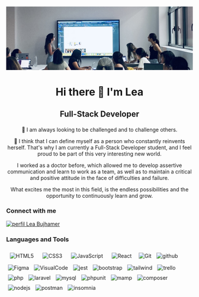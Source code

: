 
![Welcome](welcome/welcome.jpg)

# <p align="center"> Hi there 👋 I'm Lea </p>
## <p align="center"> Full-Stack Developer </p>

<p align="center"> 🔭 I am always looking to be challenged and to challenge others.</p>
<p align="center"> 🌱 I think that I can define myself as a person who constantly reinvents herself.
That's why I am currently a Full-Stack Developer student, and I feel proud to be part of this very
interesting new world.</p>
<p align="center">I worked as a doctor before, which allowed me to develop assertive communication and learn to work as a team, as well as to maintain a critical and positive attitude in the face of difficulties and failure.</p>
<p align="center">What excites me the most in this field, is the endless possibilities and the opportunity to continuously learn and grow. </p>

### Connect with me 

<a href="https://www.linkedin.com/in/leandra-bujhamer/" target="blank"><img align="" src="https://raw.githubusercontent.com/rahuldkjain/github-profile-readme-generator/master/src/images/icons/Social/linked-in-alt.svg" alt="perfil Lea Bujhamer" height="30" width="40" /></a>
</p>

###  Languages and Tools


<p align="left">
<img style="margin: 10px" src="https://profilinator.rishav.dev/skills-assets/html5-original-wordmark.svg" alt="HTML5" height="50" />  
<img style="margin: 10px" src="https://profilinator.rishav.dev/skills-assets/css3-original-wordmark.svg" alt="CSS3" height="50" />  
<img style="margin: 10px" src="https://profilinator.rishav.dev/skills-assets/javascript-original.svg" alt="JavaScript" height="50" />
<img style="margin: 10px" src="https://profilinator.rishav.dev/skills-assets/react-original-wordmark.svg" alt="React" height="50" />   
<img style="margin: 5px" src="https://profilinator.rishav.dev/skills-assets/git-scm-icon.svg" alt="Git" height="50" />
<img src="https://cdn-icons-png.flaticon.com/512/25/25231.png" alt="github" style="margin: 5px"width="50" heigth="50"/>
<img style="margin: 5px" src="https://profilinator.rishav.dev/skills-assets/figma-icon.svg" alt="Figma" height="50" />
<img style="margin: 5px" src="https://upload.wikimedia.org/wikipedia/commons/thumb/9/9a/Visual_Studio_Code_1.35_icon.svg/512px-Visual_Studio_Code_1.35_icon.svg.png" alt="VisualCode" style="margin: 5px" height="50" />
<img src="https://github.com/EqualWaveStudio/soundwave/assets/131855670/465e872f-6242-48b4-964c-7f5c3e749685" alt="jest"style="margin: 5px" width="50" height="50"/>
<img src="https://encrypted-tbn0.gstatic.com/images?q=tbn:ANd9GcSOvL4b47c9FUZlg4KNHfVe85Gy4iQ8Ubsi2A&usqp=CAU" alt="bootstrap" style="margin: 5px"width="60" heigth="60"/> 
<img src="https://upload.wikimedia.org/wikipedia/commons/thumb/d/d5/Tailwind_CSS_Logo.svg/600px-Tailwind_CSS_Logo.svg.png" alt="tailwind" style="margin: 5px"width="60" heigth="60"/> 
<img src="https://w7.pngwing.com/pngs/115/721/png-transparent-trello-social-icons-icon.png" alt="trello" style="margin: 5px" width="50" heigth="50"/>
<img src="https://encrypted-tbn0.gstatic.com/images?q=tbn:ANd9GcQmZNlAI2NdEjhFiVD1dG5igFfSAaFMaCF4xA&usqp=CAU" alt="php" style="margin: 5px" width="60" heigth="60"/>
<img src="https://encrypted-tbn0.gstatic.com/images?q=tbn:ANd9GcTaPUKg7cIxkmpBwDOTkXbaUXOgVTPM0LRN1Q&usqp=CAU" alt="laravel" style="margin: 5px" width="60" heigth="60"/>
<img src="https://encrypted-tbn0.gstatic.com/images?q=tbn:ANd9GcRoH5-CuyuFCjDkaMwnWYFOWOAvutX_cIxItg&usqp=CAU" alt="mysql" style="margin: 5px" width="60" heigth="60"/>
<img src="https://encrypted-tbn0.gstatic.com/images?q=tbn:ANd9GcR8nJDoLxJC1LEyNhBpff_EJDyNxeLnJGH5nQ&usqp=CAU" alt="phpunit" style="margin: 5px" width="60" heigth="60"/>
<img src="https://encrypted-tbn0.gstatic.com/images?q=tbn:ANd9GcR4oPV5NAgI8n7_7ogdNYQkPZgPNuAWWFB73Q&usqp=CAU" alt="mamp" style="margin: 5px" width="60" heigth="60"/>
<img src="https://encrypted-tbn0.gstatic.com/images?q=tbn:ANd9GcTYYSdqZOIuDFw-3ufwKZFt3513DO04R_y_9A&usqp=CAU" alt="composer" style="margin: 5px" width="60" heigth="60"/>
<img src="https://encrypted-tbn0.gstatic.com/images?q=tbn:ANd9GcQi3riH1jgH8Pi1LdvCam3PnpFu4ANeFexthg&usqp=CAU" alt="nodejs" style="margin: 5px" width="60" heigth="60"/>
<img src="https://encrypted-tbn0.gstatic.com/images?q=tbn:ANd9GcSGPyuvewtrlp3VMpNsRS-NYWmNmihKPz-9OA&usqp=CAU" alt="postman" style="margin: 5px" width="60" heigth="60"/>
<img src="https://encrypted-tbn0.gstatic.com/images?q=tbn:ANd9GcT8kK5-uGuaQhRqRbMHWOmYRTPp8uNh2w6qIg&usqp=CAU" alt="insomnia" style="margin: 5px" width="60" heigth="60"/>
</p>
